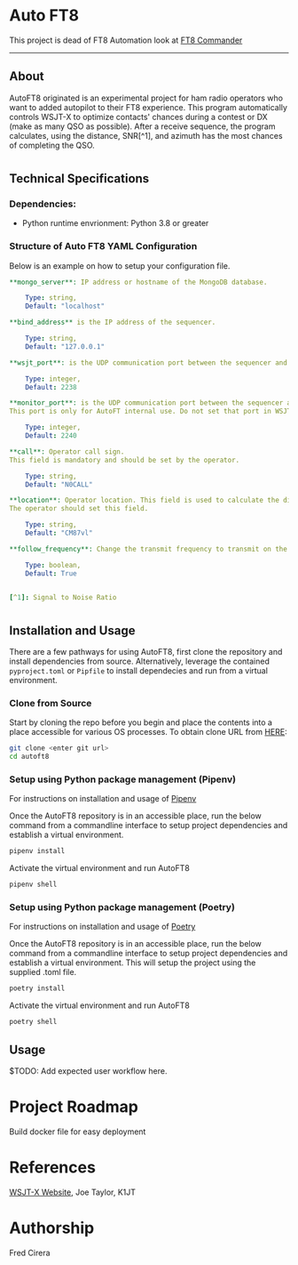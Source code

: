 # Auto FT8

This project is dead of FT8 Automation look at [FT8 Commander][1]


---


## About
AutoFT8 originated is an experimental project for ham radio operators who want to added autopilot to their FT8 experience. This program automatically controls WSJT-X to optimize contacts' chances during a contest or DX (make as many QSO as possible). After a receive sequence, the program calculates, using the distance, SNR[^1], and azimuth has the most chances of completing the QSO.

#
## Technical Specifications

### Dependencies:
- Python runtime envrionment: Python 3.8 or greater

### Structure of Auto FT8 YAML Configuration
Below is an example on how to setup your configuration file.

```yaml
**mongo_server**: IP address or hostname of the MongoDB database.

    Type: string,
    Default: "localhost"

**bind_address** is the IP address of the sequencer.

    Type: string,
    Default: "127.0.0.1"

**wsjt_port**: is the UDP communication port between the sequencer and WSJT-X.

    Type: integer,
    Default: 2238

**monitor_port**: is the UDP communication port between the sequencer and ftconsole.
This port is only for AutoFT internal use. Do not set that port in WSJT-X configuration.

    Type: integer,
    Default: 2240

**call**: Operator call sign.
This field is mandatory and should be set by the operator.

    Type: string,
    Default: "N0CALL"

**location**: Operator location. This field is used to calculate the distance and azimuth between your station and the calling station.
The operator should set this field.

    Type: string,
    Default: "CM87vl"

**follow_frequency**: Change the transmit frequency to transmit on the same frequency as the caller

    Type: boolean,
    Default: True


[^1]: Signal to Noise Ratio
```
#
## Installation and Usage
There are a few pathways for using AutoFT8, first clone the repository and install dependencies from source. Alternatively, leverage the contained `pyproject.toml` or `Pipfile` to install dependecies and run from a virtual environment.
### Clone from Source
Start by cloning the repo before you begin and place the contents into a place accessible for various OS processes. To obtain clone URL from [HERE](https://github.com/0x9900/AutoFT8):
```sh
git clone <enter git url>
cd autoft8
```
### Setup using Python package management (Pipenv)
For instructions on installation and usage of [Pipenv](https://pipenv.pypa.io/en/latest/install/)

Once the AutoFT8 repository is in an accessible place, run the below command from a commandline interface to setup project dependencies and establish a virtual environment.
```sh
pipenv install
```
Activate the virtual environment and run AutoFT8
```sh
pipenv shell
```

### Setup using Python package management (Poetry)
For instructions on installation and usage of [Poetry](https://python-poetry.org)

Once the AutoFT8 repository is in an accessible place, run the below command from a commandline interface to setup project dependencies and establish a virtual environment. This will setup the project using the supplied .toml file.

```sh
poetry install
```
Activate the virtual environment and run AutoFT8
```sh
poetry shell
```

## Usage
$TODO: Add expected user workflow here.

# Project Roadmap
Build docker file for easy deployment


# References
[WSJT-X Website](https://physics.princeton.edu/pulsar/k1jt/wsjtx.html), Joe Taylor, K1JT

# Authorship
Fred Cirera

[1]: https://0x9900.com/100-countries-in-2-weeks-with-10-watt/
